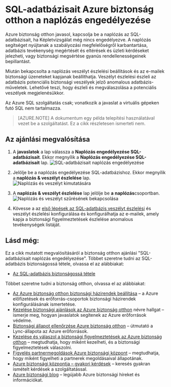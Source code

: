 <properties
   pageTitle="SQL-adatbázisait Azure biztonság otthon a naplózás engedélyezése |} Microsoft Azure"
   description="A dokumentum bemutatja, hogyan tudnak megvalósítani az Azure biztonság otthon ajánlást **SQL-adatbázisait naplózás engedélyezése**."
   services="security-center"
   documentationCenter="na"
   authors="TerryLanfear"
   manager="MBaldwin"
   editor=""/>

<tags
   ms.service="security-center"
   ms.devlang="na"
   ms.topic="article"
   ms.tgt_pltfrm="na"
   ms.workload="na"
   ms.date="07/29/2016"
   ms.author="terrylan"/>

# <a name="enable-auditing-on-sql-databases-in-azure-security-center"></a>SQL-adatbázisait Azure biztonság otthon a naplózás engedélyezése

Azure biztonság otthon javasol, kapcsolja be a naplózás az SQL-adatbázisait, ha Képletvizsgálat még nincs engedélyezve. A naplózás segítséget nyújtanak a szabályozási megfelelőségről karbantartása, adatbázis tevékenység megértését és eltérések és üzleti kérdéseket jelezheti, vagy biztonsági megsértése gyanús rendellenességeinek bepillantást.

Miután bekapcsolta a naplózás veszélyt észlelési beállítások és az e-mailek biztonsági üzeneteket kapjanak beállíthatja. Veszélyt észlelési észleli az adatbázis potenciális biztonsági veszélyek jelző anomalous adatbázis-műveletek. Lehetővé teszi, hogy észleli és megválaszolása a potenciális veszélyek megjelenésükkor.

Az Azure SQL szolgáltatás csak; vonatkozik a javaslat a virtuális gépeken futó SQL nem tartalmazza.

> [AZURE.NOTE] A dokumentum egy példa telepítési használatával vezet be a szolgáltatást.  Ez a cikk részletesen ismerteti nem.

## <a name="implement-the-recommendation"></a>Az ajánlási megvalósítása

1. A **javaslatok** a lap válassza a **Naplózás engedélyezése SQL-adatbázisait**.  Ekkor megnyílik a **Naplózás engedélyezése SQL-adatbázisait** lap.
![SQL-adatbázisait naplózás engedélyezése][1]

2. Jelölje be a naplózás engedélyezése SQL-adatbázishoz. Ekkor megnyílik a **naplózás & veszélyt észlelése** lap.
![Naplózás és veszélyt kimutatására][2]
3. A **naplózás & veszélyt észlelése** lap jelölje be **a** **naplózás**csoportban.
![Naplózás és veszélyt szűrésének bekapcsolása][3]


5. Kövesse a az [első lépések az SQL-adatbázis veszélyt észlelési](../sql-database/sql-database-threat-detection-get-started.md) és veszélyt észlelési konfigurálása és konfigurálhatja az e-mailek, amely kapja a biztonsági figyelmeztetések észlelése anomalous tevékenységek listáját.

## <a name="see-also"></a>Lásd még:

Ez a cikk mutatott megvalósításáról a biztonság otthon ajánlási "SQL-adatbázisait naplózás engedélyezése". Többet szeretne tudni az SQL-adatbázis biztonságossá tétele, olvassa el az alábbiakat:

- [Az SQL-adatbázis biztonságossá tétele](../sql-database/sql-database-security.md)

Többet szeretne tudni a biztonság otthon, olvassa el az alábbiakat:

- [Az Azure biztonság otthon biztonsági házirendek beállítása](security-center-policies.md) – a Azure előfizetések és erőforrás-csoportok biztonsági házirendek konfigurálásának ismertetése.
- [Kezelése biztonsági ajánlások az Azure biztonság otthon](security-center-recommendations.md) névre hallgat – ismerje meg, hogyan javaslatok segítenek az Azure erőforrások védelme.
- [Biztonsági állapot ellenőrzése Azure biztonság otthon](security-center-monitoring.md) – útmutató a Lync-állapota az Azure erőforrások.
- [Kezelése és válaszol a biztonsági figyelmeztetések az Azure biztonság otthon](security-center-managing-and-responding-alerts.md) – megtudhatja, hogy miként kezelheti, és a biztonsági figyelmeztetések válaszolni.
- [Figyelés partnermegoldások Azure biztonsági központ](security-center-partner-solutions.md) – megtudhatja, hogy miként figyelheti a partnerek megoldásaival állapotának.
- [Azure biztonsági központja – gyakori kérdések](security-center-faq.md) – keresés gyakran ismételt kérdések a szolgáltatással.
- [Azure biztonsági blog](http://blogs.msdn.com/b/azuresecurity/) – legújabb Azure biztonsági híreket és információkat.

<!--Image references-->
[1]: ./media/security-center-enable-auditing-on-sql-databases/enable-auditing-on-sql-databases.png
[2]:./media/security-center-enable-auditing-on-sql-databases/auditing-threat-detection.png
[3]: ./media/security-center-enable-auditing-on-sql-databases/auditing-threat-detection-blade.png
